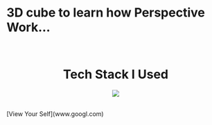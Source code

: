 # 3D cube to learn how Perspective Work... 
<br/>
<h1 align="center">Tech Stack I Used</h1>
<p align="center">
  <a href="https://skillicons.dev">
    <img src="https://skillicons.dev/icons?i=html,css" />
  </a>
</p>  
<br/>
[View Your Self](www.googl.com)

